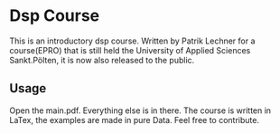# Dsp Course
This is an introductory dsp course. Written by Patrik Lechner for a course(EPRO) that is still held the University of Applied Sciences Sankt.Pölten, it is now also released to the public.

## Usage
Open the main.pdf. Everything else is in there.
The course is written in LaTex, the examples are made in pure Data. Feel free to contribute.

